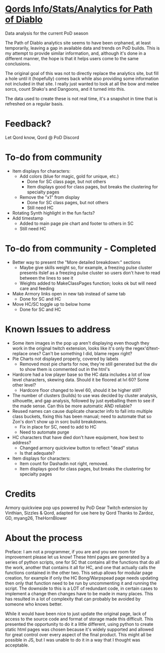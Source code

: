 # [Qords Info/Stats/Analytics for Path of Diablo](https://qordwasalreadytaken.github.io/pod-stats/Home.html)
Data analysis for the current PoD season

The Path of Diablo analytics site seems to have been orphaned, at least temporarily, leaving a gap in available data and trends on PoD builds. This is my attempt to provide similar information, and, although it's done in a different manner, the hope is that it helps users come to the same conclusions.

The original goal of this was not to directly replace the analytics site, but fill a hole until it (hopefully) comes back while also providing some information not included in that site. I really just wanted to look at all the bow and melee sorcs, count Shako's and Dangoons, and it turned into this.

The data used to create these is not real time, it's a snapshot in time that is refreshed on a regular basis.

# Feedback?
Let Qord know, Qord @ PoD Discord 

# To-do from community
* Item displays for characters:
    * Add colors (blue for magic, gold for unique, etc.)
        * Done for SC class page, but not others
        * Item displays good for class pages, but breaks the clustering for specialty pages
    * Remove the "x1" from display
        * Done for SC class pages, but not others
        * Still need HC
* Rotating Synth highlight in the fun facts?
* Add timestamp
    * Added to main page pie chart and footer to others in SC
    * Still need HC


# To-do from community - Completed
* Better way to present the "More detailed breakdown:" sections
    * Maybe give skills weight so, for example, a freezing pulse cluster presents itslef as a freezing pulse cluster so users don't have to read between the lines to see it
    * Weights added to MakeClassPages function; looks ok but will need care and feeding
* Make Armory links open in new tab instead of same tab
    * Done for SC and HC
* Move HC/SC toggle up to below home
    * Done for SC and HC

# Known Issues to address
* Some item images in the pop up aren't displaying even though they work in the original twitch extension, looks like it's only the regex'd/text-replace ones? Can't be something I did, blame regex right? 
* Pie Charts not displayed properly, covered by labels
    * Removed most pie charts for now, they're still generated but the div to show them is commented out in the htnl's
* Hardcore had a low player base so the HC data includes a lot of low level characters, skewing data. Should it be floored at lvl 60? Some other level?
    * Hardcore floor changed to level 60, should it be higher still?
* The number of clusters (builds) to use was decided by cluster analysis, silhouette, and gap analysis, followed by just eyeballing them to see if the made sense. Can this be more automatic AND reliable?
* Reused names can cause duplicate character info to fall into multiple class buckets, fixing this has been manual; need to automate that so Zon's don't show up in sorc build breakdowns. 
    * Fix in place for SC, need to add to HC
    * Need to automate purge
* HC characters that have died don't have equipment, how best to address?
    * Changed armory quickview button to reflect "dead" status
    * Is that adequate?
* Item displays for characters:
    * Item count for Dashadin not right, removed.
    * Item displays good for class pages, but breaks the clustering for specialty pages

# Credits
Armory quickview pop ups powered by PoD Gear Twitch extension by Vinthian, Sizzles & Qord, adapted for use here by Qord
Thanks to Zardoz, GD, myang26, TheHornBlower

# About the process
Preface: I am not a programmer, if you are and you see room for improvement please let us know!
These html pages are generated by a series of python scripts, one for SC that contains all the functions that do all the work, another that contains it all for HC, and one that actually calls the functions contained in the other two. This setup allows for modular page creation, for example if only the HC Bong/Warpspead page needs updating then only that function need to be run by uncommenting it and running the script. The downside to this is a LOT of redundant code, in certain cases to implement a change then changes have to be made in many places. This has resulted in a lot of complexity that can probably be avoided by someone who knows better.

While it would have been nice to just update the original page, lack of access to the source code and format of storage made this difficult. This presented the opportunity to do it a little different, using python to create static html pages was chosen because it's widely supported and allowed for great control over every aspect of the final product. This might all be possible in JS, but I was unable to do it in a way that I thought was acceptable. 
